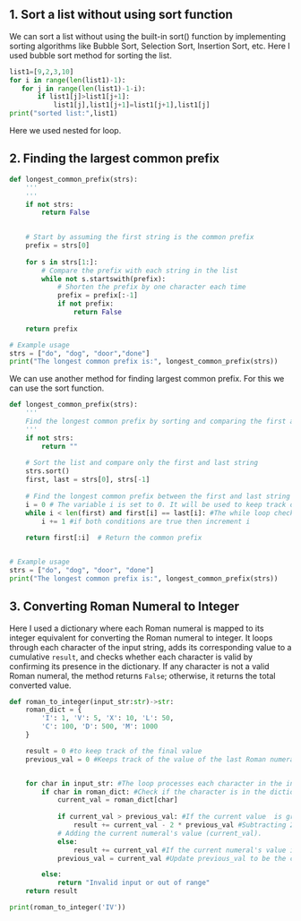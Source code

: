 ## 1. Sort a list without using sort function ##

 We can sort a list without using the built-in sort() function by implementing sorting algorithms like Bubble Sort, Selection Sort, Insertion Sort, etc. Here I used bubble sort method for sorting the list. 

 ```python
 list1=[9,2,3,10]
for i in range(len(list1)-1):
    for j in range(len(list1)-1-i):
        if list1[j]>list1[j+1]:
            list1[j],list1[j+1]=list1[j+1],list1[j]
print("sorted list:",list1)
```    
Here we used nested for loop.

## 2. Finding the largest common prefix  ##

```python
def longest_common_prefix(strs):
    '''  
    '''
    if not strs:
        return False

    
    # Start by assuming the first string is the common prefix
    prefix = strs[0]
    
    for s in strs[1:]:
        # Compare the prefix with each string in the list
        while not s.startswith(prefix):
            # Shorten the prefix by one character each time
            prefix = prefix[:-1]
            if not prefix:
                return False
    
    return prefix

# Example usage
strs = ["do", "dog", "door","done"]
print("The longest common prefix is:", longest_common_prefix(strs))
```

We can use another method for finding largest common prefix. For this we can use the sort function.

```python
def longest_common_prefix(strs):
    '''  
    Find the longest common prefix by sorting and comparing the first and last strings.
    '''
    if not strs:
        return ""
    
    # Sort the list and compare only the first and last string
    strs.sort()
    first, last = strs[0], strs[-1]
    
    # Find the longest common prefix between the first and last string
    i = 0 # The variable i is set to 0. It will be used to keep track of the matching characters between the first and last strings.
    while i < len(first) and first[i] == last[i]: #The while loop checks two conditions: (1) i < len(first) ensures we don't go beyond the length of first, and (2) first[i] == last[i] checks if the characters at index i of first and last are the same.
        i += 1 #if both conditions are true then increment i
    
    return first[:i]  # Return the common prefix


# Example usage
strs = ["do", "dog", "door", "done"]
print("The longest common prefix is:", longest_common_prefix(strs))
```

## 3. Converting Roman Numeral to Integer ##

Here I used a dictionary where each Roman numeral is mapped to its integer equivalent for converting the Roman numeral to integer. It loops through each character of the input string, adds its corresponding value to a cumulative `result`, and checks whether each character is valid by confirming its presence in the dictionary. If any character is not a valid Roman numeral, the method returns `False`; otherwise, it returns the total converted value.

```python
def roman_to_integer(input_str:str)->str:
    roman_dict = {
        'I': 1, 'V': 5, 'X': 10, 'L': 50,
        'C': 100, 'D': 500, 'M': 1000
    }

    result = 0 #to keep track of the final value
    previous_val = 0 #Keeps track of the value of the last Roman numeral processed 


    for char in input_str: #The loop processes each character in the input string
        if char in roman_dict: #Check if the character is in the dictionary
            current_val = roman_dict[char] 
            
            if current_val > previous_val: #If the current value  is greater than the previous  value 
                result += current_val - 2 * previous_val #Subtracting 2 * previous_val (to undo the previous addition and subtract the smaller numeral).
            # Adding the current numeral's value (current_val).
            else:
                result += current_val #If the current numeral's value is less than or equal to the previous one, simply add its value to result
            previous_val = current_val #Update previous_val to be the current numeral's value

        else:
            return "Invalid input or out of range"
    return result

print(roman_to_integer('IV'))
```